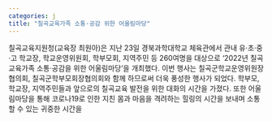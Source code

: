 ```yaml
---
categories: j
title: "칠곡교육가족 소통·공감 위한 어울림마당"
---
```

칠곡교육지원청(교육장 최원아)은 지난 23일 경북과학대학교 체육관에서 관내 유·초·중·고 학교장, 학교운영위원회, 학부모회, 지역주민 등 260여명을 대상으로 ‘2022년 칠곡교육가족 소통·공감을 위한 어울림마당’을 개최했다. 이번 행사는 칠곡군학교운영위원장협의회, 칠곡군학부모회장협의회와 함께 하므로써 더욱 풍성한 행사가 되었다. 학부모, 학교장, 지역주민들과 앞으로의 칠곡교육 발전을 위한 대화의 시간을 가졌다. 또한 어울림마당을 통해 코로나19로 인한 지친 몸과 마음을 격려하는 힐링의 시간을 보내며 소통할 수 있는 귀중한 시간을